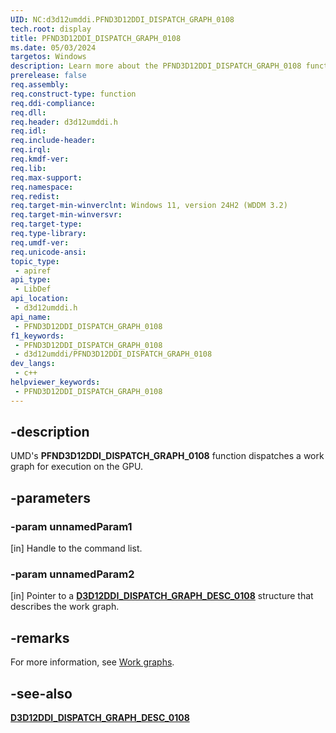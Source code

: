 ```yaml
---
UID: NC:d3d12umddi.PFND3D12DDI_DISPATCH_GRAPH_0108
tech.root: display
title: PFND3D12DDI_DISPATCH_GRAPH_0108
ms.date: 05/03/2024
targetos: Windows
description: Learn more about the PFND3D12DDI_DISPATCH_GRAPH_0108 function.
prerelease: false
req.assembly: 
req.construct-type: function
req.ddi-compliance: 
req.dll: 
req.header: d3d12umddi.h
req.idl: 
req.include-header: 
req.irql: 
req.kmdf-ver: 
req.lib: 
req.max-support: 
req.namespace: 
req.redist: 
req.target-min-winverclnt: Windows 11, version 24H2 (WDDM 3.2)
req.target-min-winversvr: 
req.target-type: 
req.type-library: 
req.umdf-ver: 
req.unicode-ansi: 
topic_type:
 - apiref
api_type:
 - LibDef
api_location:
 - d3d12umddi.h
api_name:
 - PFND3D12DDI_DISPATCH_GRAPH_0108
f1_keywords:
 - PFND3D12DDI_DISPATCH_GRAPH_0108
 - d3d12umddi/PFND3D12DDI_DISPATCH_GRAPH_0108
dev_langs:
 - c++
helpviewer_keywords:
 - PFND3D12DDI_DISPATCH_GRAPH_0108
---
```


## -description

UMD's **PFND3D12DDI_DISPATCH_GRAPH_0108** function dispatches a work graph for execution on the GPU.

## -parameters

### -param unnamedParam1

[in] Handle to the command list.

### -param unnamedParam2

[in] Pointer to a [**D3D12DDI_DISPATCH_GRAPH_DESC_0108**](ns-d3d12umddi-d3d12ddi_dispatch_graph_desc_0108.md) structure that describes the work graph.

## -remarks

For more information, see [Work graphs](/windows-hardware/drivers/display/work-graphs).

## -see-also

[**D3D12DDI_DISPATCH_GRAPH_DESC_0108**](ns-d3d12umddi-d3d12ddi_dispatch_graph_desc_0108.md)
